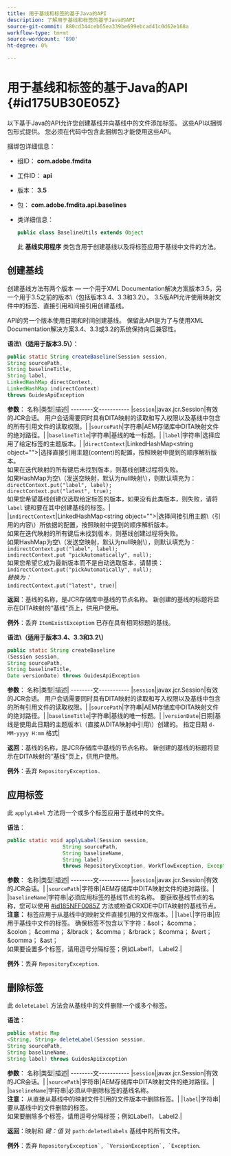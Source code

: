 ```yaml
---
title: 用于基线和标签的基于Java的API
description: 了解用于基线和标签的基于Java的API
source-git-commit: 880cd344ceb65ea339be699ebcad41c0d62e168a
workflow-type: tm+mt
source-wordcount: '890'
ht-degree: 0%

---
```


# 用于基线和标签的基于Java的API {#id175UB30E05Z}

以下基于Java的API允许您创建基线并向基线中的文件添加标签。 这些API以捆绑包形式提供。 您必须在代码中包含此捆绑包才能使用这些API。

捆绑包详细信息：

- 组ID： **com.adobe.fmdita**

- 工件ID： **api**

- 版本： **3.5**

- 包： **com.adobe.fmdita.api.baselines**

- 类详细信息：

  ```JAVA
  public class BaselineUtils extends Object
  ```

  此 **基线实用程序** 类包含用于创建基线以及将标签应用于基线中文件的方法。


## 创建基线

创建基线方法有两个版本 — 一个用于XML Documentation解决方案版本3.5，另一个用于3.5之前的版本\（包括版本3.4、3.3和3.2\）。 3.5版API允许使用映射文件中的标签、直接引用和间接引用创建基线。

API的另一个版本使用日期和时间创建基线。 保留此API是为了与使用XML Documentation解决方案3.4、3.3或3.2的系统保持向后兼容性。

**语法\（适用于版本3.5\）**：

```JAVA
public static String createBaseline(Session session, 
String sourcePath, 
String baselineTitle, 
String label, 
LinkedHashMap directContext, 
LinkedHashMap indirectContext) 
throws GuidesApiException
```

**参数**： 名称|类型|描述| --------文----------- |`session`|javax.jcr.Session|有效的JCR会话。 用户会话需要同时具有DITA映射的读取和写入权限以及基线中包含的所有引用文件的读取权限。| |`sourcePath`|字符串|AEM存储库中DITA映射文件的绝对路径。| |`baselineTitle`|字符串|基线的唯一标题。| |`label`|字符串|选择应用了给定标签的主题版本。| |`directContext`|LinkedHashMap&lt;string object=&quot;&quot;>|选择直接引用主题\(content\)的配置，按照映射中提到的顺序解析版本。 <br> 如果在迭代映射的所有键后未找到版本，则基线创建过程将失败。 <br> 如果HashMap为空\（发送空映射，默认为null映射\），则默认填充为： <br>`directContext.put("label", label);` <br> `directContext.put("latest", true);` <br> 如果您希望基线创建仅选取给定标签的版本，如果没有此类版本，则失败，请将 `label` 键和要在其中创建基线的标签。| |`indirectContext`|LinkedHashMap&lt;string object=&quot;&quot;>|选择间接引用主题\（引用的内容\）所依据的配置，按照映射中提到的顺序解析版本。 <br> 如果在迭代映射的所有键后未找到版本，则基线创建过程将失败。 <br> 如果HashMap为空\（发送空映射，默认为null映射\），则默认填充为： <br>`indirectContext.put("label", label);` <br>`indirectContext.put "pickAutomatically", null);` <br> 如果您希望它成为最新版本而不是自动选取版本，请替换： <br>`indirectContext.put("pickAutomatically", null);` <br> _替换为：_ <br>`indirectContext.put("latest", true)`|

**返回**：基线的名称，是JCR存储库中基线的节点名称。 新创建的基线的标题将显示在DITA映射的“基线”页上，供用户使用。

**例外**：丢弃 ``ItemExistExceptiom`` 已存在具有相同标题的基线。

**语法\（适用于版本3.4、3.3和3.2\）**

```JAVA
public static String createBaseline
(Session session, 
String sourcePath, 
String baselineTitle, 
Date versionDate) throws GuidesApiException
```

**参数**： 名称|类型|描述| --------文----------- |`session`|javax.jcr.Session|有效的JCR会话。 用户会话需要同时具有DITA映射的读取和写入权限以及基线中包含的所有引用文件的读取权限。| |``sourcePath``|字符串|AEM存储库中DITA映射文件的绝对路径。| |`baselineTitle`|字符串|基线的唯一标题。| |`versionDate`|日期|基线是使用此日期的主题版本\（直接从DITA映射中引用\）创建的。 指定日期 `d-MM-yyyy H:mm` 格式|

**返回**：基线的名称，是JCR存储库中基线的节点名称。 新创建的基线的标题将显示在DITA映射的“基线”页上，供用户使用。

**例外**：丢弃 ``RepositoryException.``

## 应用标签

此 ``applyLabel`` 方法将一个或多个标签应用于基线中的文件。

**语法**：

```JAVA
public static void applyLabel(Session session,
                  String sourcePath,
                  String baselineName,
                  String label)
                  throws RepositoryException, WorkflowException, Exception
```

**参数**： 名称|类型|描述| --------文----------- |`session`|javax.jcr.Session|有效的JCR会话。| |`sourcePath`|字符串|AEM存储库中DITA映射文件的绝对路径。| |``baselineName``|字符串|必须应用标签的基线节点的名称。 要获取基线节点的名称，您可以使用 [\#id185NFF0085Z](#id185NFF0085Z) 方法或检查CRXDE中DITA映射的基线节点。<br> **注意：** 标签应用于从基线中的映射文件直接引用的文件版本。| |`label`|字符串|应用于基线中文件的标签。 确保标签不包含以下字符：&amp;sol； &amp;comma； &amp;colon； &amp;comma； &amp;lbrack； &amp;comma； &amp;rbrack； &amp;comma； &amp;vert； &amp;comma； &amp;ast； <br> 如果要设置多个标签，请用逗号分隔标签；例如Label1， Label2.|

**例外**：丢弃 `RepositoryException`.

## 删除标签

此 ``deleteLabel`` 方法会从基线中的文件删除一个或多个标签。

**语法**：

```JAVA
public static Map
<String, String> deleteLabel(Session session, 
String sourcePath, 
String baselineName, 
String label) throws GuidesApiException
```

**参数**： 名称|类型|描述| --------文----------- |`session`|javax.jcr.Session|有效的JCR会话。| |`sourcePath`|字符串|AEM存储库中DITA映射文件的绝对路径。| |`baselineName`|字符串|必须从中删除标签的基线名称。 <br> **注意：** 从直接从基线中的映射文件引用的文件版本中删除标签。| |`label`|字符串|要从基线中的文件删除的标签。 <br> 如果要删除多个标签，请用逗号分隔标签；例如Label1， Label2.|

**返回**：映射和 *键：值* 对 `path:deletedlabels` 基线中的所有文件。

**例外**：丢弃 ``RepositoryException`, `VersionException`, `Exception``.
